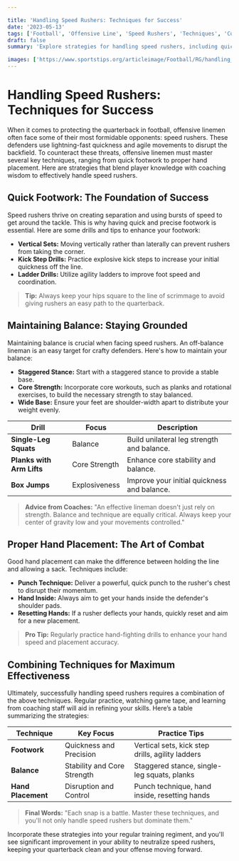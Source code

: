 ```yaml
---

title: 'Handling Speed Rushers: Techniques for Success'
date: '2023-05-13'
tags: ['Football', 'Offensive Line', 'Speed Rushers', 'Techniques', 'Coaching', 'Player Tips', 'Footwork', 'Hand Placement', 'Balance']
draft: false
summary: 'Explore strategies for handling speed rushers, including quick footwork, maintaining balance, and proper hand placement.'

images: ['https://www.sportstips.org/articleimage/Football/RG/handling_speed_rushers_techniques_for_success.webp']
---
```


# Handling Speed Rushers: Techniques for Success

When it comes to protecting the quarterback in football, offensive linemen often face some of their most formidable opponents: speed rushers. These defenders use lightning-fast quickness and agile movements to disrupt the backfield. To counteract these threats, offensive linemen must master several key techniques, ranging from quick footwork to proper hand placement. Here are strategies that blend player knowledge with coaching wisdom to effectively handle speed rushers.

## Quick Footwork: The Foundation of Success

Speed rushers thrive on creating separation and using bursts of speed to get around the tackle. This is why having quick and precise footwork is essential. Here are some drills and tips to enhance your footwork:

- **Vertical Sets:** Moving vertically rather than laterally can prevent rushers from taking the corner.
- **Kick Step Drills:** Practice explosive kick steps to increase your initial quickness off the line.
- **Ladder Drills:** Utilize agility ladders to improve foot speed and coordination.

> **Tip:** Always keep your hips square to the line of scrimmage to avoid giving rushers an easy path to the quarterback.

## Maintaining Balance: Staying Grounded

Maintaining balance is crucial when facing speed rushers. An off-balance lineman is an easy target for crafty defenders. Here's how to maintain your balance:

- **Staggered Stance:** Start with a staggered stance to provide a stable base.
- **Core Strength:** Incorporate core workouts, such as planks and rotational exercises, to build the necessary strength to stay balanced.
- **Wide Base:** Ensure your feet are shoulder-width apart to distribute your weight evenly.

| Drill | Focus | Description |
|---|---|---|
| **Single-Leg Squats** | Balance | Build unilateral leg strength and balance. |
| **Planks with Arm Lifts** | Core Strength | Enhance core stability and balance. |
| **Box Jumps** | Explosiveness | Improve your initial quickness and balance. |

> **Advice from Coaches:** "An effective lineman doesn't just rely on strength. Balance and technique are equally critical. Always keep your center of gravity low and your movements controlled."

## Proper Hand Placement: The Art of Combat

Good hand placement can make the difference between holding the line and allowing a sack. Techniques include:

- **Punch Technique:** Deliver a powerful, quick punch to the rusher's chest to disrupt their momentum.
- **Hand Inside:** Always aim to get your hands inside the defender's shoulder pads.
- **Resetting Hands:** If a rusher deflects your hands, quickly reset and aim for a new placement.

> **Pro Tip:** Regularly practice hand-fighting drills to enhance your hand speed and placement accuracy.

## Combining Techniques for Maximum Effectiveness

Ultimately, successfully handling speed rushers requires a combination of the above techniques. Regular practice, watching game tape, and learning from coaching staff will aid in refining your skills. Here’s a table summarizing the strategies:

| Technique | Key Focus | Practice Tips |
|---|---|---|
| **Footwork** | Quickness and Precision | Vertical sets, kick step drills, agility ladders |
| **Balance** | Stability and Core Strength | Staggered stance, single-leg squats, planks |
| **Hand Placement** | Disruption and Control | Punch technique, hand inside, resetting hands |

> **Final Words:** "Each snap is a battle. Master these techniques, and you'll not only handle speed rushers but dominate them."

Incorporate these strategies into your regular training regiment, and you'll see significant improvement in your ability to neutralize speed rushers, keeping your quarterback clean and your offense moving forward.
```